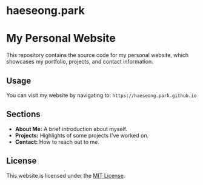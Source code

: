 # haeseong.park
# My Personal Website

This repository contains the source code for my personal website, which showcases my portfolio, projects, and contact information.

## Usage

You can visit my website by navigating to: `https://haeseong.park.github.io`

## Sections

- **About Me:** A brief introduction about myself.
- **Projects:** Highlights of some projects I've worked on.
- **Contact:** How to reach out to me.

## License

This website is licensed under the [MIT License](LICENSE).
